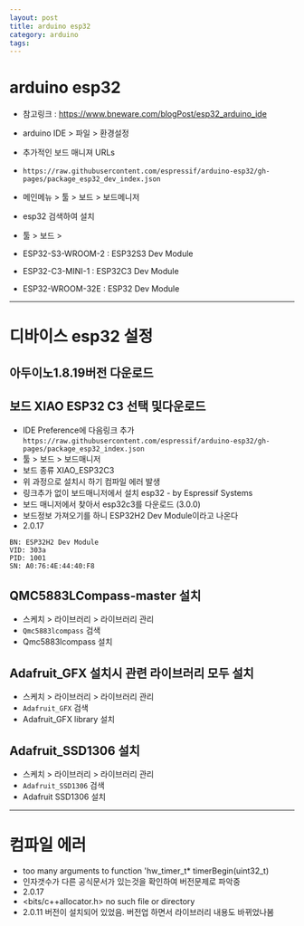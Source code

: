 ```yaml
---
layout: post
title: arduino esp32
category: arduino
tags: 
---
```


# arduino esp32
* 참고링크 : https://www.bneware.com/blogPost/esp32_arduino_ide
* arduino IDE > 파일 > 환경설정
* 추가적인 보드 매니져 URLs
* ```https://raw.githubusercontent.com/espressif/arduino-esp32/gh-pages/package_esp32_dev_index.json```

* 메인메뉴 > 툴 > 보드 > 보드메니저
* esp32 검색하여 설치
  
* 툴 > 보드 > 
* ESP32-S3-WROOM-2 : ESP32S3 Dev Module
* ESP32-C3-MINI-1 : ESP32C3 Dev Module
* ESP32-WROOM-32E : ESP32 Dev Module

---

# 디바이스 esp32 설정
## 아두이노1.8.19버전 다운로드

## 보드 XIAO ESP32 C3 선택 및다운로드
* IDE Preference에 다음링크 추가 ```https://raw.githubusercontent.com/espressif/arduino-esp32/gh-pages/package_esp32_index.json```
* 툴 > 보드 > 보드매니저
* 보드 종류 XIAO_ESP32C3
* 위 과정으로 설치시 하기 컴파일 에러 발생
* 링크추가 없이 보드매니저에서 설치 esp32 - by Espressif Systems
* 보드 매니저에서 찾아서 esp32c3를 다운로드 (3.0.0)
* 보드정보 가져오기를 하니 ESP32H2 Dev Module이라고 나온다
* 2.0.17

```
BN: ESP32H2 Dev Module
VID: 303a
PID: 1001
SN: A0:76:4E:44:40:F8
```
  
## QMC5883LCompass-master 설치
* 스케치 > 라이브러리 > 라이브러리 관리
* ```Qmc5883lcompass``` 검색
* Qmc5883lcompass 설치

## Adafruit_GFX 설치시 관련 라이브러리 모두 설치
* 스케치 > 라이브러리 > 라이브러리 관리
* ```Adafruit_GFX``` 검색
* Adafruit_GFX library 설치

## Adafruit_SSD1306 설치
* 스케치 > 라이브러리 > 라이브러리 관리
* ```Adafruit_SSD1306``` 검색
* Adafruit SSD1306 설치

---

# 컴파일 에러
* too many arguments to function 'hw_timer_t* timerBegin(uint32_t)
* 인자갯수가 다른 공식문서가 있는것을 확인하여 버전문제로 파악중
* 2.0.17
* <bits/c++allocator.h> no such file or directory
* 2.0.11 버전이 설치되어 있었음. 버전업 하면서 라이브러리 내용도 바뀌었나봄